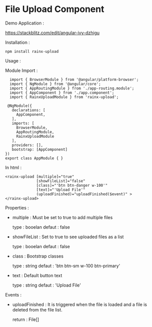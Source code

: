 # File Upload Component 

  Demo Application : 

  https://stackblitz.com/edit/angular-ivy-dzhigu

  Installation :

    npm install rainx-upload
    
  Usage :
  
   Module Import :
      
      import { BrowserModule } from '@angular/platform-browser';
      import { NgModule } from '@angular/core';
      import { AppRoutingModule } from './app-routing.module';
      import { AppComponent } from './app.component';
      import { RainxUploadModule } from 'rainx-upload';

     @NgModule({
       declarations: [
         AppComponent,
       ],
       imports: [
         BrowserModule,
         AppRoutingModule,
         RainxUploadModule
       ],
       providers: [],
       bootstrap: [AppComponent]
    })
    export class AppModule { }
    
   In html :
  
    <rainx-upload [multiple]="true" 
                  [showFileList]="false" 
                  [class]="'btn btn-danger w-100'" 
                  [text]="'Upload File'" 
                  (uploadFinished)="uploadFinished($event)" >
    </rainx-upload>
    
    
   Properties :
   
   - multiple : Must be set to true to add multiple files
      
      type : booelan
      defaut : false
      
   
   - showFileList : Set to true to see uploaded files as a list
   
      type : booelan
      defaut : false
   
   - class : Bootstrap classes
   
      type : string
      defaut : 'btn btn-sm w-100 btn-primary'
   
   - text : Default button text
   
      type : string
      defaut : 'Upload File' 
   
   Events : 
   
   - uploadFinished : It is triggered when the file is loaded and a file is deleted from the file list.
   
      return : File[] 
   
   

  
    
